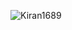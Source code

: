<!--Profile Count Badge-->
<p align="left">
  <img src="https://komarev.com/ghpvc/?username=moxdanas&label=Profile%20views&color=770677&style=for-the-badge&logo=star" alt="Kiran1689" style="padding-right:20px;" />
</p>
